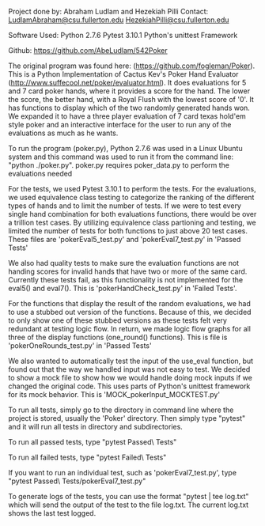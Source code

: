 Project done by: Abraham Ludlam and Hezekiah Pilli
Contact: LudlamAbraham@csu.fullerton.edu
	 HezekiahPilli@csu.fullerton.edu

Software Used: Python 2.7.6
	       Pytest 3.10.1
               Python's unittest Framework

Github: https://github.com/AbeLudlam/542Poker

The original program was found here: (https://github.com/fogleman/Poker). This is a Python Implementation of Cactus Kev's Poker Hand Evaluator (http://www.suffecool.net/poker/evaluator.html). It does evaluations for 5 and 7 card poker hands, where it provides a score for the hand. The lower the score, the better hand, with a Royal Flush with the lowest score of '0'. It has functions to display which of the two randomly generated hands won. We expanded it to have a three player evaluation of 7 card texas hold'em style poker and an interactive interface for the user to run any of the evaluations as much as he wants. 

To run the program (poker.py), Python 2.7.6 was used in a Linux Ubuntu system and this command was used to run it from the command line: "python ./poker.py". poker.py requires poker_data.py to perform the evaluations needed

For the tests, we used Pytest 3.10.1 to perform the tests. For the evaluations, we used equivalence class testing to categorize the ranking of the different types of hands and to limit the number of tests. If we were to test every single hand combination for both evaluations functions, there would be over a trillion test cases. By utilizing equivalence class partioning and testing, we limited the number of tests for both functions to just above 20 test cases. These files are 'pokerEval5_test.py' and 'pokerEval7_test.py' in 'Passed Tests'

We also had quality tests to make sure the evaluation functions are not handing scores for invalid hands that have two or more of the same card. Currently these tests fail, as this functionality is not implemented for the eval5() and eval7(). This is 'pokerHandCheck_test.py' in 'Failed Tests'.

For the functions that display the result of the random evaluations, we had to use a stubbed out version of the functions. Because of this, we decided to only show one of these stubbed versions as these tests felt very redundant at testing logic flow. In return, we made logic flow graphs for all three of the display functions (one_round() functions). This is file is 'pokerOneRounds_test.py' in 'Passed Tests'

We also wanted to automatically test the input of the use_eval function, but found out that the way we handled input was not easy to test. We decided to show a mock file to show how we would handle doing mock inputs if we changed the original code. This uses parts of Python's unittest framework for its mock behavior. This is 'MOCK_pokerInput_MOCKTEST.py'

To run all tests, simply go to the directory in command line where the project is stored, usually the 'Poker' directory. Then simply type "pytest" and it will run all tests in directory and subdirectories.

To run all passed tests, type "pytest Passed\ Tests"

To run all failed tests, type "pytest Failed\ Tests"

If you want to run an individual test, such as 'pokerEval7_test.py', type "pytest Passed\ Tests/pokerEval7_test.py"

To generate logs of the tests, you can use the format "pytest | tee log.txt" which will send the output of the test to the file log.txt. The current log.txt shows the last test logged.

